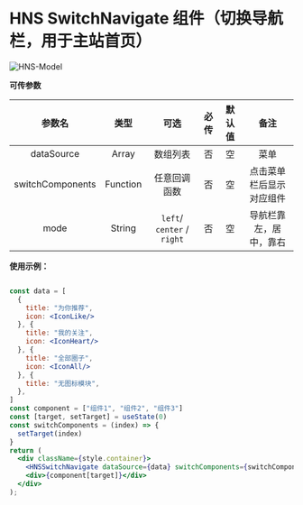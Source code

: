 # HNS SwitchNavigate 组件（切换导航栏，用于主站首页）

<img src="https://img.shields.io/badge/HNS--Switch--Navigate-v1.0-ff6987" alt="HNS-Model">

**可传参数**

|       参数名        |    类型    |             可选             | 必传  | 默认值 |      备注      |
|:----------------:|:--------:|:--------------------------:|:---:|:---:|:------------:|
|    dataSource    |  Array   |            数组列表            |  否  |  空  |      菜单      |
| switchComponents | Function |           任意回调函数           |  否  |  空  | 点击菜单栏后显示对应组件 |
|       mode       |  String  | `left`/ `center` / `right` |  否  |  空  | 导航栏靠左，居中，靠右  |

**使用示例：**

```jsx

const data = [
  {
    title: "为你推荐",
    icon: <IconLike/>
  }, {
    title: "我的关注",
    icon: <IconHeart/>
  }, {
    title: "全部圈子",
    icon: <IconAll/>
  }, {
    title: "无图标模块",
  },
]
const component = ["组件1", "组件2", "组件3"]
const [target, setTarget] = useState(0)
const switchComponents = (index) => {
  setTarget(index)
}
return (
  <div className={style.container}>
    <HNSSwitchNavigate dataSource={data} switchComponents={switchComponents} mode={"center"}/>
    <div>{component[target]}</div>
  </div>
);


```




